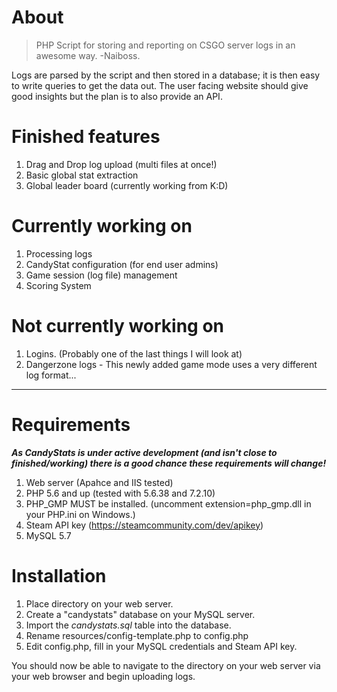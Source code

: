 # About
> PHP Script for storing and reporting on CSGO server logs in an awesome way.
> -Naiboss.

Logs are parsed by the script and then stored in a database; it is then easy to write queries to get the data out. 
The user facing website should give good insights but the plan is to also provide an API. 

# Finished features
1. Drag and Drop log upload (multi files at once!)
2. Basic global stat extraction
3. Global leader board (currently working from K:D)

# Currently working on
1. Processing logs
2. CandyStat configuration (for end user admins)
3. Game session (log file) management
4. Scoring System

# Not currently working on
1. Logins. (Probably one of the last things I will look at)
2. Dangerzone logs - This newly added game mode uses a very different log format...

---
# Requirements
**_As CandyStats is under active development (and isn't close to finished/working) there is a good chance these requirements will change!_**
1. Web server (Apahce and IIS tested)
2. PHP 5.6 and up (tested with 5.6.38 and 7.2.10)
3. PHP_GMP MUST be installed. (uncomment extension=php_gmp.dll in your PHP.ini on Windows.)
4. Steam API key (https://steamcommunity.com/dev/apikey)
3. MySQL 5.7

# Installation
1. Place directory on your web server. 
2. Create a "candystats" database on your MySQL server.
3. Import the _candystats.sql_ table into the database.
4. Rename resources/config-template.php to config.php
5. Edit config.php, fill in your MySQL credentials and Steam API key.

You should now be able to navigate to the directory on your web server via your web browser and begin uploading logs.